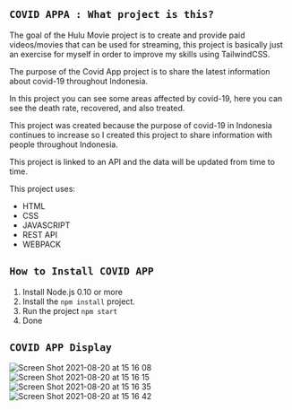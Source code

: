 ## `COVID APPA : What project is this?`

The goal of the Hulu Movie project is to create and provide paid videos/movies that can be used for streaming, this project is basically just an exercise for myself in order to improve my skills using TailwindCSS.

The purpose of the Covid App project is to share the latest information about covid-19 throughout Indonesia.

In this project you can see some areas affected by covid-19, here you can see the death rate, recovered, and also treated.

This project was created because the purpose of covid-19 in Indonesia continues to increase so I created this project to share information with people throughout Indonesia.

This project is linked to an API and the data will be updated from time to time.

This project uses:
- HTML
- CSS
- JAVASCRIPT
- REST API
- WEBPACK

## `How to Install COVID APP`

1. Install Node.js 0.10 or more
2. Install the `npm install` project.
3. Run the project `npm start`
5. Done

## `COVID APP Display`
![Screen Shot 2021-08-20 at 15 16 08](https://user-images.githubusercontent.com/43536639/130203868-ad194d05-8e15-4cea-9735-40525e7d819c.png)
![Screen Shot 2021-08-20 at 15 16 15](https://user-images.githubusercontent.com/43536639/130203888-6cf95a00-5cd7-428a-a997-6e62eae41d2b.png)
![Screen Shot 2021-08-20 at 15 16 35](https://user-images.githubusercontent.com/43536639/130203896-4080cd11-1342-4229-87f8-9c7846cd9ba6.png)
![Screen Shot 2021-08-20 at 15 16 42](https://user-images.githubusercontent.com/43536639/130203901-6984313e-b474-4f79-aab3-949c46f5dee5.png)
